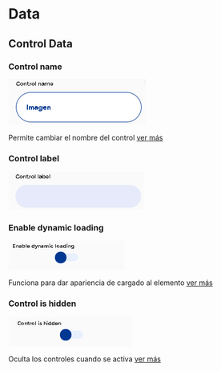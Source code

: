 # Data

## Control Data

### **Control name**

![](../../../.gitbook/assets/image%20%28237%29.png)

Permite cambiar el nombre del control [ver más](https://docs.apphive.io/global-functions/data/control-name)

### Control label

![](../../../.gitbook/assets/image%20%28230%29.png)

### Enable dynamic loading

![](../../../.gitbook/assets/image%20%28151%29.png)

Funciona para dar apariencia de cargado al elemento [ver más](https://docs.apphive.io/global-functions/data/enable-dynamic-loading)

### Control is hidden

![](../../../.gitbook/assets/image%20%28150%29.png)

Oculta los controles cuando se activa [ver más](https://docs.apphive.io/global-functions/data/control-is-hidden)

